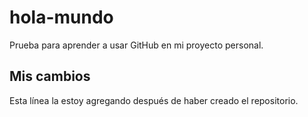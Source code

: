 # hola-mundo
Prueba para aprender a usar GitHub en mi proyecto personal.
## Mis cambios
Esta línea la estoy agregando después de haber creado el repositorio.
